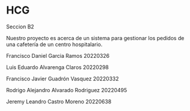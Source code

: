 # HCG
Seccion B2

Nuestro proyecto es acerca de un sistema para gestionar los pedidos de una cafetería de un centro hospitalario.

Francisco Daniel Garcia Ramos 20220326

Luis Eduardo Alvarenga Claros 20220298

Francisco Javier Guadrón Vasquez 20220332

Rodrigo Alejandro Alvarado Rodriguez 20220495

Jeremy Leandro Castro Moreno 20220638
 
